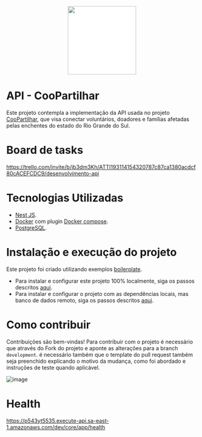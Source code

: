 <p align="center"><img height="180px" style="background-color: #FFFFFF;" src="https://raw.githubusercontent.com/Flutterando/calamidade-backend/master/.github/logo-coopartilhar-v1.svg"></p>

# API - CooPartilhar

Este projeto contempla a implementação da API usada no projeto <a href="https://github.com/Flutterando/calamidade" target="_blank">CooPartilhar</a>, que visa conectar voluntários, doadores e famílias afetadas pelas enchentes do estado do Rio Grande do Sul.

# Board de tasks

https://trello.com/invite/b/jb3dm3Kh/ATTI193114154320787c87ca1380acdcf80cACEFCDC9/desenvolvimento-api

# Tecnologias Utilizadas

- [Nest JS](https://docs.nestjs.com/).
- [Docker](https://docs.docker.com/) com plugin [Docker compose](https://docs.docker.com/compose/).
- [PostgreSQL](https://www.postgresql.org/docs/).

# Instalação e execução do projeto

Este projeto foi criado utilizando exemplos <a href="https://github.com/brocoders/nestjs-boilerplate/blob/main/docs/readme.md" target="_blank">boilerplate</a>.

- Para instalar e configurar este projeto 100% localmente, siga os passos descritos [aqui](https://github.com/Flutterando/calamidade-backend/blob/master/docs/installing-and-running.md).
- Para instalar e configurar o projeto com as dependências locais, mas banco de dados remoto, siga os passos descritos [aqui](https://github.com/Flutterando/calamidade-backend/blob/master/docs/installing-and-running-db-remotely.md).

# Como contribuir

Contribuições são bem-vindas! Para contribuir com o projeto é necessário que através do Fork do projeto e aponte as alterações para a branch `development`. é necessário também que o template do pull request também seja preenchido explicando o motivo da mudança, como foi abordado e instruções de teste quando aplicável.

![image](https://github.com/Flutterando/calamidade-backend/assets/63257275/a4a9ffdf-a0b8-45a2-a13e-fbd5f2cb2f43)

# Health

https://p543yt5535.execute-api.sa-east-1.amazonaws.com/dev/core/app/health
